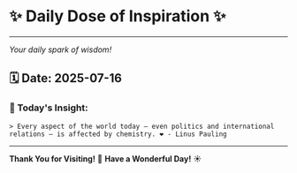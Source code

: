 # ✨ Daily Dose of Inspiration ✨

--- 

_Your daily spark of wisdom!_

## 🗓️ Date: **2025-07-16**

### 💬 Today's Insight:
```
> Every aspect of the world today – even politics and international relations – is affected by chemistry. ❤️ - Linus Pauling
```

--- 

**Thank You for Visiting!** 🙏
**Have a Wonderful Day!** ☀️
